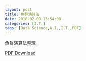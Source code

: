 ```yaml
---
layout: post
title: 魚群演算法
date: 2018-02-09 13:54:00
categories: [I.T.]
tags: [Data Science,A.I.,I.T.,PDF]
---
```

魚群演算法整理。
<!--more-->
[PDF Download](/assets/2018-02-09-魚群演算法/魚群演算法介紹與比較-FIXED.pdf)
